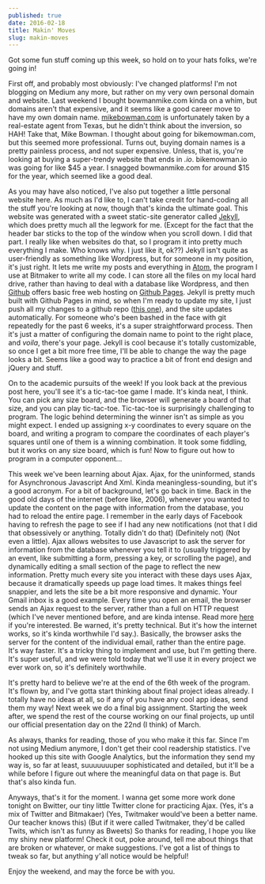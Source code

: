 ```yaml
---
published: true
date: 2016-02-18
title: Makin' Moves
slug: makin-moves
---
```


Got some fun stuff coming up this week, so hold on to your hats folks, we're going in!

First off, and probably most obviously: I've changed platforms! I'm not blogging on Medium any more, but rather on my very own personal domain and website. Last weekend I bought bowmanmike.com kinda on a whim, but domains aren't that expensive, and it seems like a good career move to have my own domain name. [mikebowman.com](http://www.mikebowman.com) is unfortunately taken by a real-estate agent from Texas, but he didn't think about the inversion, so HAH! Take that, Mike Bowman. I thought about going for bikemowman.com, but this seemed more professional. Turns out, buying domain names is a pretty painless process, and not super expensive. Unless, that is, you're looking at buying a super-trendy website that ends in *.io*. bikemowman.io was going for like $45 a year. I snagged bowmanmike.com for around $15 for the year, which seemed like a good deal.

As you may have also noticed, I've also put together a little personal website here. As much as I'd like to, I can't take credit for hand-coding all the stuff you're looking at now, though that's kinda the ultimate goal. This website was generated with a sweet static-site generator called [Jekyll](http://jekyllrb.com), which does pretty much all the legwork for me. (Except for the fact that the header bar sticks to the top of the window when you scroll down. I did that part. I really like when websites do that, so I program it into pretty much everything I make. Who knows why. I just like it, ok??) Jekyll isn't quite as user-friendly as something like Wordpress, but for someone in my position, it's just right. It lets me write my posts and everything in [Atom](http://atom.io), the program I use at Bitmaker to write all my code. I can store all the files on my local hard drive, rather than having to deal with a database like Wordpress, and then [Github](http://github.com) offers basic free web hosting on [Github Pages](http://pages.github.com). Jekyll is pretty much built with Github Pages in mind, so when I'm ready to update my site, I just push all my changes to a github repo ([this one](http://github.com/bowmanmike/bowmanmike.github.io)), and the site updates automatically. For someone who's been bashed in the face with git repeatedly for the past 6 weeks, it's a super straightforward process. Then it's just a matter of configuring the domain name to point to the right place, and *voila*, there's your page. Jekyll is cool because it's totally customizable, so once I get a bit more free time, I'll be able to change the way the page looks a bit. Seems like a good way to practice a bit of front end design and jQuery and stuff.

On to the academic pursuits of the week! If you look back at the previous post here, you'll see it's a tic-tac-toe game I made. It's kinda neat, I think. You can pick any size board, and the browser will generate a board of that size, and you can play tic-tac-toe. Tic-tac-toe is surprisingly challenging to program. The logic behind determining the winner isn't as simple as you might expect. I ended up assigning x-y coordinates to every square on the board, and writing a program to compare the coordinates of each player's squares until one of them is a winning combination. It took some fiddling, but it works on any size board, which is fun! Now to figure out how to program in a computer opponent...

This week we've been learning about Ajax. Ajax, for the uninformed, stands for Asynchronous Javascript And Xml. Kinda meaningless-sounding, but it's a good acronym. For a bit of background, let's go back in time. Back in the good old days of the internet (before like, 2006), whenever you wanted to update the content on the page with information from the database, you had to reload the entire page. I remember in the early days of Facebook having to refresh the page to see if I had any new notifications (not that I did that obsessively or anything. Totally didn't do that) (Definitely not) (Not even a little). Ajax allows websites to use Javascript to ask the server for information from the database whenever you tell it to (usually triggered by an event, like submitting a form, pressing a key, or scrolling the page), and dynamically editing a small section of the page to reflect the new information. Pretty much every site you interact with these days uses Ajax, because it dramatically speeds up page load times. It makes things feel snappier, and lets the site be a bit more responsive and dynamic. Your Gmail inbox is a good example. Every time you open an email, the browser sends an Ajax request to the server, rather than a full on HTTP request (which I've never mentioned before, and are kinda intense. Read more [here](http://code.tutsplus.com/tutorials/http-the-protocol-every-web-developer-must-know-part-1--net-31177) if you're interested. Be warned, it's pretty technical. But it's how the internet works, so it's kinda worthwhile I'd say.). Basically, the browser asks the server for the content of the individual email, rather than the entire page. It's way faster. It's a tricky thing to implement and use, but I'm getting there. It's super useful, and we were told today that we'll use it in every project we ever work on, so it's definitely worthwhile.

It's pretty hard to believe we're at the end of the 6th week of the program. It's flown by, and I've gotta start thinking about final project ideas already. I totally have no ideas at all, so if any of you have any cool app ideas, send them my way! Next week we do a final big assignment. Starting the week after, we spend the rest of the course working on our final projects, up until our official presentation day on the 22nd (I think) of March.

As always, thanks for reading, those of you who make it this far. Since I'm not using Medium anymore, I don't get their cool readership statistics. I've hooked up this site with Google Analytics, but the information they send my way is, so far at least, suuuuuuuper sophisticated and detailed, but it'll be a while before I figure out where the meaningful data on that page is. But that's also kinda fun.

Anyways, that's it for the moment. I wanna get some more work done tonight on Bwitter, our tiny little Twitter clone for practicing Ajax. (Yes, it's a mix of Twitter and Bitmakaer) (Yes, Twitmaker would've been a better name. Our teacher knows this) (But if it were called Twitmaker, they'd be called Twits, which isn't as funny as Bweets) So thanks for reading, I hope you like my shiny new platform! Check it out, poke around, tell me about things that are broken or whatever, or make suggestions. I've got a list of things to tweak so far, but anything y'all notice would be helpful!

Enjoy the weekend, and may the force be with you.
